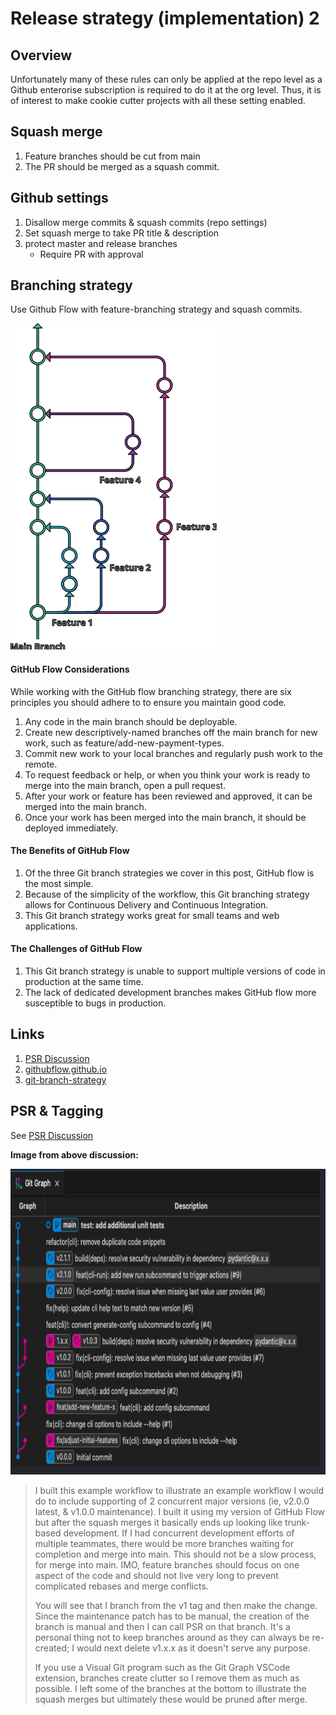 # Release strategy (implementation) 2

## Overview

Unfortunately many of these rules can only be applied at the repo level as a Github enterorise subscription is required to do it at the org level. Thus, it is of interest to make cookie cutter projects with all these setting enabled.


## Squash merge
1. Feature branches should be cut from main
2. The PR should be merged as a squash commit.


## Github settings
1. Disallow merge commits & squash commits (repo settings)
2. Set squash merge to take PR title & description
2. protect master and release branches
    - Require PR with approval


## Branching strategy

Use Github Flow with feature-branching strategy and squash commits.

<img src="images/git-flow.png" alt="GitHub Flow" width="330" height="522"/>

#### GitHub Flow Considerations
While working with the GitHub flow branching strategy, there are six principles you should adhere to to ensure you maintain good code.

1. Any code in the main branch should be deployable.
2. Create new descriptively-named branches off the main branch for new work, such as feature/add-new-payment-types.
3. Commit new work to your local branches and regularly push work to the remote.
4. To request feedback or help, or when you think your work is ready to merge into the main branch, open a pull request.
5. After your work or feature has been reviewed and approved, it can be merged into the main branch.
6. Once your work has been merged into the main branch, it should be deployed immediately.

#### The Benefits of GitHub Flow
1. Of the three Git branch strategies we cover in this post, GitHub flow is the most simple.
2. Because of the simplicity of the workflow, this Git branching strategy allows for Continuous Delivery and Continuous Integration.
3. This Git branch strategy works great for small teams and web applications.

#### The Challenges of GitHub Flow
1. This Git branch strategy is unable to support multiple versions of code in production at the same time.
2. The lack of dedicated development branches makes GitHub flow more susceptible to bugs in production.

## Links
1. [PSR Discussion](https://github.com/python-semantic-release/python-semantic-release/issues/816)
2. [githubflow.github.io](https://githubflow.github.io/)
3. [git-branch-strategy](https://www.gitkraken.com/learn/git/best-practices/git-branch-strategy)


## PSR & Tagging

See [PSR Discussion](https://github.com/python-semantic-release/python-semantic-release/issues/816)

**Image from above discussion:**
<br>

<img src="images/tagging_example.png" alt="Tagging example" width="793" height="489"/>

> I built this example workflow to illustrate an example workflow I would do to include supporting of 2 concurrent major versions (ie, v2.0.0 latest, & v1.0.0 maintenance). I built it using my version of GitHub Flow but after the squash merges it basically ends up looking like trunk-based development.
> If I had concurrent development efforts of multiple teammates, there would be more branches waiting for completion and merge into main. This should not be a slow process, for merge into main. IMO, feature branches should focus on one aspect of the code and should not live very long to prevent complicated rebases and merge conflicts.
>
> You will see that I branch from the v1 tag and then make the change. Since the maintenance patch has to be manual, the creation of the branch is manual and then I can call PSR on that branch. It's a personal thing not to keep branches around as they can always be re-created; I would next delete v1.x.x as it doesn't serve any purpose.
>
>If you use a Visual Git program such as the Git Graph VSCode extension, branches create clutter so I remove them as much as possible. I left some of the branches at the bottom to illustrate the squash merges but ultimately these would be pruned after merge.
>